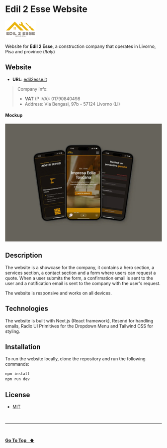 # Edil 2 Esse Website

<img src="public/logo.png" alt="logo" width="100">

Website for **Edil 2 Esse**, a construction company that operates in Livorno, Pisa and province (_Italy_)

## Website

- **URL**: [edil2esse.it](https://edil2esse.it)

> Company Info:
>
> - **VAT** (P IVA): 01790840498
> - Address: Via Bengasi, 97b - 57124 Livorno (LI)

#### Mockup

![mockup](./mockup.webp 'mockup')

## Description

The website is a showcase for the company, it contains a hero section, a services section, a contact section and a form where users can request a quote. When a user submits the form, a confirmation email is sent to the user and a notification email is sent to the company with the user's request.

The website is responsive and works on all devices.

## Technologies

The website is built with Next.js (React framework), Resend for handling emails, Radix UI Primitives for the Dropdown Menu and Tailwind CSS for styling.

## Installation

To run the website locally, clone the repository and run the following commands:

```bash
npm install
npm run dev
```

## License

- [MIT](LICENSE.md)

&nbsp;

---

&nbsp;

[**Go To Top &nbsp; ⬆️**](#edil-2-esse-website)
